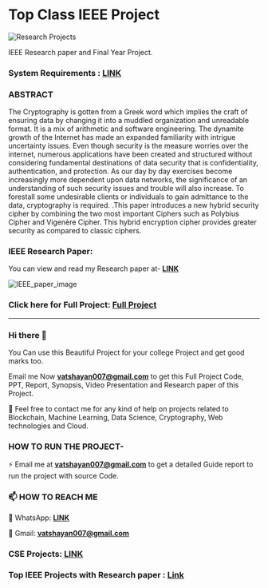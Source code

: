 # Top Class IEEE Project

![Research Projects](https://user-images.githubusercontent.com/91561594/154006598-c4ccf4e8-6ffb-479c-8f82-ca922c43b81d.jpg)

IEEE Research paper and Final Year Project.

### System Requirements : **[LINK](https://github.com/Vatshayan/IEEE-Projects/blob/main/Shivam%20Project%20Synopsis.pdf)**

### ABSTRACT 

The Cryptography is gotten from a Greek word which implies the craft of ensuring data by changing it into a muddled organization and unreadable format. It is a mix of arithmetic and software engineering. The dynamite growth of the Internet has made an expanded familiarity with intrigue uncertainty issues. Even though security is the measure worries over the internet, numerous applications have been created and structured without considering fundamental destinations of data security that is confidentiality, authentication, and protection. As our day by day exercises become increasingly more dependent upon data networks, the significance of an understanding of such security issues and trouble will also increase. To forestall some undesirable clients or individuals to gain admittance to the data, cryptography is required. .This paper introduces a new hybrid security cipher by combining the two most important Ciphers such as Polybius Cipher and Vigenère Cipher. This hybrid encryption cipher provides greater security as compared to classic ciphers.

### IEEE Research Paper: 

You can view and read my Research paper at- **[LINK](https://ieeexplore.ieee.org/document/9199997)**


![IEEE_paper_image](https://user-images.githubusercontent.com/28294942/102985981-10f56400-4536-11eb-94ed-5647af384dea.PNG)


### Click here for Full Project: [Full Project](https://github.com/Vatshayan/Final-year-Project-Cryptographic-Technique-for-Communication-System)

**************************************************************************************************************************************************************************
### Hi there 👋

You Can use this Beautiful Project for your college Project and get good marks too. 

Email me Now **vatshayan007@gmail.com** to get this Full Project Code, PPT, Report, Synopsis, Video Presentation and Research paper of this Project.

💌 Feel free to contact me for any kind of help on projects related to Blockchain, Machine Learning, Data Science, Cryptography, Web technologies and Cloud.

### HOW TO RUN THE PROJECT-
⚡ Email me at **vatshayan007@gmail.com** to get a detailed Guide report to run the project with source Code.

### 📫 HOW TO REACH ME 

💬 WhatsApp: **[LINK](https://wa.me/message/CHWN2AHCPMAZK1)**

💬 Gmail: **vatshayan007@gmail.com**

### CSE Projects: [LINK](https://www.cse-projects.com)

### Top IEEE Projects with Research paper : [Link](https://computerscienceproject.com/ieee-research-paper-based-projects)

